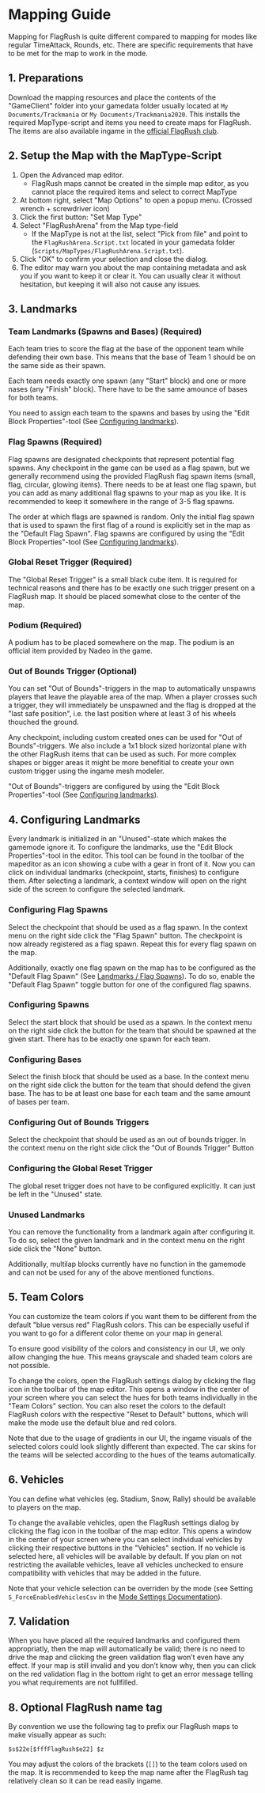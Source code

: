 # Mapping Guide

Mapping for FlagRush is quite different compared to mapping for modes like regular TimeAttack,
Rounds, etc. There are specific requirements that have to be met for the map to work in the mode.



## 1. Preparations

Download the mapping resources and place the contents of the "GameClient" folder into your gamedata folder usually located at `My Documents/Trackmania` or `My Documents/Trackmania2020`. This installs the required MapType-script and items you need to create maps for FlagRush. The items are also available ingame in the [official FlagRush club](https://www.trackmania.com/clubs/42/items/329884).



## 2. Setup the Map with the MapType-Script

1. Open the Advanced map editor.
	- FlagRush maps cannot be created in the simple map editor, as you cannot place the required items and select to correct MapType
2. At bottom right, select "Map Options" to open a popup menu. (Crossed wrench + screwdriver icon)
3. Click the first button: "Set Map Type"
4. Select "FlagRushArena" from the Map type-field
	- If the MapType is not at the list, select "Pick from file" and point to the `FlagRushArena.Script.txt` located in your gamedata folder (`Scripts/MapTypes/FlagRushArena.Script.txt`).
5. Click "OK" to confirm your selection and close the dialog.
6. The editor may warn you about the map containing metadata and ask you if you want to keep it or clear it. You can usually clear it without hesitation, but keeping it will also not cause any issues.



## 3. Landmarks

### Team Landmarks (Spawns and Bases) (Required)

Each team tries to score the flag at the base of the opponent team while defending their own base. This means that the base of Team 1 should be on the same side as their spawn.

Each team needs exactly one spawn (any "Start" block) and one or more nases (any "Finish" block). There have to be the same amounce of bases for both teams.

You need to assign each team to the spawns and bases by using the "Edit Block Properties"-tool (See [Configuring landmarks](#4-configuring-landmarks)).

### Flag Spawns (Required)

Flag spawns are designated checkpoints that represent potential flag spawns. Any checkpoint in the game can be used as a flag spawn, but we generally recommend using the provided FlagRush flag spawn items (small, flag, circular, glowing items). There needs to be at least one flag spawn, but you can add as many additional flag spawns to your map as you like. It is recommended to keep it somewhere in the range of 3-5 flag spawns.

The order at which flags are spawned is random. Only the initial flag spawn that is used to spawn the first flag of a round is explicitly set in the map as the "Default Flag Spawn". Flag spawns are configured by using the "Edit Block Properties"-tool (See [Configuring landmarks](#4-configuring-landmarks)).

### Global Reset Trigger (Required)

The "Global Reset Trigger" is a small black cube item. It is required for technical reasons and there has to be exactly one such trigger present on a FlagRush map. It should be placed somewhat close to the center of the map.

### Podium (Required)

A podium has to be placed somewhere on the map. The podium is an official item provided by Nadeo in the game.

### Out of Bounds Trigger (Optional)

You can set "Out of Bounds"-triggers in the map to automatically unspawns players that leave the playable area of the map. When a player crosses such a trigger, they will immediately be unspawned and the flag is dropped at the "last safe position", i.e. the last position where at least 3 of his wheels thouched the ground.

Any checkpoint, including custom created ones can be used for "Out of Bounds"-triggers. We also include a 1x1 block sized horizontal plane with the other FlagRush items that can be used as such. For more complex shapes or bigger areas it might be more benefitial to create your own custom trigger using the ingame mesh modeler.

"Out of Bounds"-triggers are configured by using the "Edit Block Properties"-tool (See [Configuring landmarks](#4-configuring-landmarks)).



## 4. Configuring Landmarks

Every landmark is initialized in an "Unused"-state which makes the gamemode ignore it. To configure the landmarks, use the "Edit Block Properties"-tool in the editor. This tool can be found in the toolbar of the mapeditor as an icon showing a cube with a gear in front of it. Now you can click on individual landmarks (checkpoint, starts, finishes) to configure them. After selecting a landmark, a context window will open on the right side of the screen to configure the selected landmark.

### Configuring Flag Spawns

Select the checkpoint that should be used as a flag spawn. In the context menu on the right side click the "Flag Spawn" button. The checkpoint is now already registered as a flag spawn. Repeat this for every flag spawn on the map.

Additionally, exactly one flag spawn on the map has to be configured as the "Default Flag Spawn" (See [Landmarks / Flag Spawns](#flag-spawns-required)). To do so, enable the "Default Flag Spawn" toggle button for one of the configured flag spawns.

### Configuring Spawns

Select the start block that should be used as a spawn. In the context menu on the right side click the button for the team that should be spawned at the given start. There has to be exactly one spawn for each team.

### Configuring Bases

Select the finish block that should be used as a base. In the context menu on the right side click the button for the team that should defend the given base. The has to be at least one base for each team and the same amount of bases per team.

### Configuring Out of Bounds Triggers

Select the checkpoint that should be used as an out of bounds trigger. In the context menu on the right side click the "Out of Bounds Trigger" Button

### Configuring the Global Reset Trigger

The global reset trigger does not have to be configured explicitly. It can just be left in the "Unused" state.

### Unused Landmarks

You can remove the functionality from a landmark again after configuring it. To do so, select the given landmark and in the context menu on the right side click the "None" button.

Additionally, multilap blocks currently have no function in the gamemode and can not be used for any of the above mentioned functions.



## 5. Team Colors

You can customize the team colors if you want them to be different from the default "blue versus red" FlagRush colors. This can be especially useful if you want to go for a different color theme on your map in general.

To ensure good visibility of the colors and consistency in our UI, we only allow changing the hue. This means grayscale and shaded team colors are not possible.

To change the colors, open the FlagRush settings dialog by clicking the flag icon in the toolbar of the map editor. This opens a window in the center of your screen where you can select the hues for both teams individually in the "Team Colors" section. You can also reset the colors to the default FlagRush colors with the respective "Reset to Default" buttons, which will make the mode use the default blue and red colors.

Note that due to the usage of gradients in our UI, the ingame visuals of the selected colors could look slightly different than expected. The car skins for the teams will be selected according to the hues of the teams automatically.



## 6. Vehicles

You can define what vehicles (eg. Stadium, Snow, Rally) should be available to players on the map.

To change the available vehicles, open the FlagRush settings dialog by clicking the flag icon in the toolbar of the map editor. This opens a window in the center of your screen where you can select individual vehicles by clicking their respective buttons in the "Vehicles" section. If no vehicle is selected here, all vehicles will be available by default. If you plan on not restricting the available vehicles, leave all vehicles unchecked to ensure compatibility with vehicles that may be added in the future.

Note that your vehicle selection can be overriden by the mode (see Setting `S_ForceEnabledVehiclesCsv` in the [Mode Settings Documentation](./Mode%20settings.md#gameplay-settings)).



## 7. Validation

When you have placed all the required landmarks and configured them appropriatly, then the map will automatically be valid; there is no need to drive the map and clicking the green validation flag won’t even have any effect. If your map is still invalid and you don’t know why, then you can click on the red validation flag in the bottom right to get an error message telling you what requirements are not fullfilled.



## 8. Optional FlagRush name tag

By convention we use the following tag to prefix our FlagRush maps to make visually appear as such:

`$s$22e[$fffFlagRush$e22] $z`

You may adjust the colors of the brackets (`[]`) to the team colors used on the map. It is recommended to keep the map name after the FlagRush tag relatively clean so it can be read easily ingame.